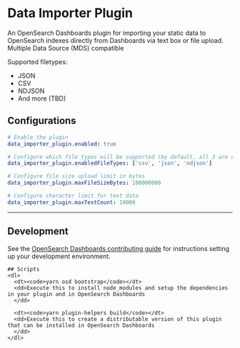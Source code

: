 # Data Importer Plugin

An OpenSearch Dashboards plugin for importing your static data to OpenSearch indexes directly from Dashboards via text box or file upload. Multiple Data Source (MDS) compatible

Supported filetypes:

- JSON
- CSV
- NDJSON
- And more (TBD)

## Configurations

```yaml
# Enable the plugin
data_importer_plugin.enabled: true

# Configure which file types will be supported (by default, all 3 are enabled)
data_importer_plugin.enabledFileTypes: ['csv', 'json', 'ndjson']

# Configure file size upload limit in bytes
data_importer_plugin.maxFileSizeBytes: 100000000

# Configure character limit for text data
data_importer_plugin.maxTextCount: 10000
```

---

## Development

See the [OpenSearch Dashboards contributing
guide](https://github.com/opensearch-project/OpenSearch-Dashboards/blob/main/CONTRIBUTING.md) for instructions
setting up your development environment.

    ## Scripts
    <dl>
      <dt><code>yarn osd bootstrap</code></dt>
      <dd>Execute this to install node_modules and setup the dependencies in your plugin and in OpenSearch Dashboards
      </dd>

      <dt><code>yarn plugin-helpers build</code></dt>
      <dd>Execute this to create a distributable version of this plugin that can be installed in OpenSearch Dashboards
      </dd>
    </dl>

